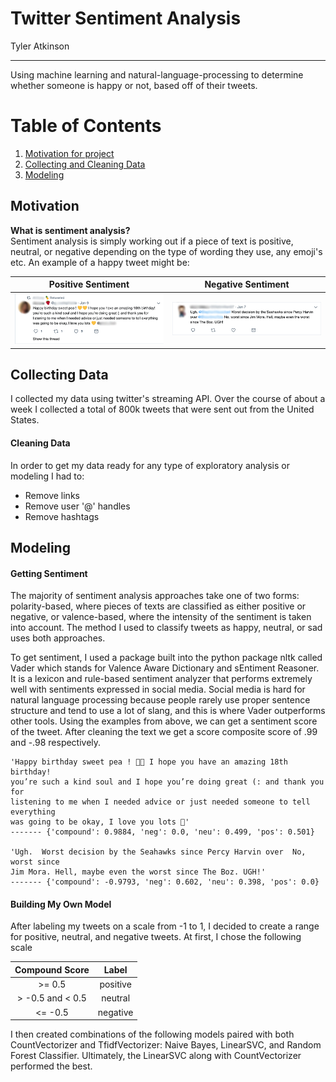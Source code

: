 # Twitter Sentiment Analysis  
  
Tyler Atkinson
  
---
Using machine learning and natural-language-processing to determine whether someone is happy or not, based off of their tweets.

# Table of Contents
  1. [Motivation for project](#motivation)
  2. [Collecting and Cleaning Data](#data)
  3. [Modeling](#modeling)
  
## Motivation
**What is sentiment analysis?**  
Sentiment analysis is simply working out if a piece of text is positive, neutral, or negative depending on the type of wording they use, any emoji's etc. An example of a happy tweet might be: 
  
Positive Sentiment          |  Negative Sentiment
:--------------------------:|:-------------------------:
![](images/happy_tweet.png) |  ![](images/sad_tweet.png)
  
  
## Collecting Data
I collected my data using twitter's streaming API. Over the course of about a week I collected a total of 800k tweets that were sent out from the United States. 
#### Cleaning Data
In order to get my data ready for any type of exploratory analysis or modeling I had to:
- Remove links
- Remove user '@' handles
- Remove hashtags
  
  
## Modeling
#### Getting Sentiment
The majority of sentiment analysis approaches take one of two forms: polarity-based, where pieces of texts are classified as either positive or negative, or valence-based, where the intensity of the sentiment is taken into account. The method I used to classify tweets as happy, neutral, or sad uses both approaches.  
  
To get sentiment, I used a package built into the python package nltk called Vader which stands for Valence Aware Dictionary and sEntiment Reasoner. It is a lexicon and rule-based sentiment analyzer that performs extremely well with sentiments expressed in social media. Social media is hard for natural language processing because people rarely use proper sentence structure and tend to use a lot of slang, and this is where Vader outperforms other tools.
Using the examples from above, we can get a sentiment score of the tweet. After cleaning the text we get a score composite score of .99 and -.98 respectively.
~~~
'Happy birthday sweet pea ! 💛💛 I hope you have an amazing 18th birthday!
you’re such a kind soul and I hope you’re doing great (: and thank you for
listening to me when I needed advice or just needed someone to tell everything
was going to be okay, I love you lots 💛'
------- {'compound': 0.9884, 'neg': 0.0, 'neu': 0.499, 'pos': 0.501}

'Ugh.  Worst decision by the Seahawks since Percy Harvin over  No, worst since
Jim Mora. Hell, maybe even the worst since The Boz. UGH!'
------- {'compound': -0.9793, 'neg': 0.602, 'neu': 0.398, 'pos': 0.0}
~~~
#### Building My Own Model
After labeling my tweets on a scale from -1 to 1, I decided to create a range for positive, neutral, and negative tweets. At first, 
I chose the following scale  

| Compound Score      | Label      |
| :-----------------: | :--------: |
| >= 0.5              | positive   |
| > -0.5 and < 0.5    | neutral    |
| <= -0.5             | negative   |

I then created combinations of the following models paired with both CountVectorizer and TfidfVectorizer: Naive Bayes, LinearSVC, and Random Forest Classifier. Ultimately, the LinearSVC along with CountVectorizer performed the best.  




